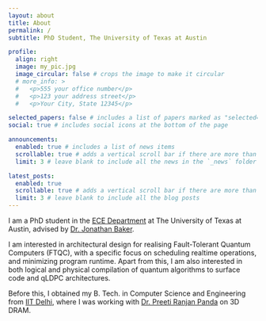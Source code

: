 ```yaml
---
layout: about
title: About
permalink: /
subtitle: PhD Student, The University of Texas at Austin

profile:
  align: right
  image: my_pic.jpg
  image_circular: false # crops the image to make it circular
  # more_info: >
  #   <p>555 your office number</p>
  #   <p>123 your address street</p>
  #   <p>Your City, State 12345</p>

selected_papers: false # includes a list of papers marked as "selected={true}"
social: true # includes social icons at the bottom of the page

announcements:
  enabled: true # includes a list of news items
  scrollable: true # adds a vertical scroll bar if there are more than 3 news items
  limit: 3 # leave blank to include all the news in the `_news` folder

latest_posts:
  enabled: true
  scrollable: true # adds a vertical scroll bar if there are more than 3 new posts items
  limit: 3 # leave blank to include all the blog posts
---
```


I am a PhD student in the [ECE Department](https://ece.utexas.edu) at The University of Texas at Austin, advised by [Dr. Jonathan Baker](https://www.ece.utexas.edu/people/faculty/jonathan-baker).

I am interested in architectural design for realising Fault-Tolerant Quantum Computers (FTQC), with a specific focus on scheduling realtime operations, and minimizing program runtime. Apart from this, I am also interested in both logical and physical compilation of quantum algorithms to surface code and qLDPC architectures.

Before this, I obtained my B. Tech. in Computer Science and Engineering from [IIT Delhi](https://home.iitd.ac.in), where I was working with [Dr. Preeti Ranjan Panda](https://www.cse.iitd.ac.in/~panda/) on 3D DRAM.
